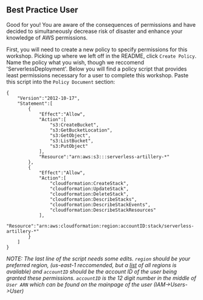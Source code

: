 ## Best Practice User
Good for you! You are aware of the consequences of permissions and have decided to simultaneously decrease risk of disaster and enhance your knowledge of AWS permissions. 

First, you will need to create a new policy to specify permissions for this workshop. Picking up where we left off in the README, click `Create Policy`. 
Name the policy what you wish, though we reccomend 'ServerlessDeployment'. Below you will find a policy script that provides least permissions necessary for a user to complete this workshop. Paste this script into the `Policy Document` section:
```
{  
    "Version":"2012-10-17",
    "Statement":[
        {
            "Effect":"Allow",
            "Action":[
                "s3:CreateBucket",
                "s3:GetBucketLocation",
                "s3:GetObject",
                "s3:ListBucket",
                "s3:PutObject"
            ],
            "Resource":"arn:aws:s3:::serverless-artillery-*"
        },
        {
            "Effect":"Allow",
            "Action":[
                "cloudformation:CreateStack",
                "cloudformation:UpdateStack",
                "cloudformation:DeleteStack",
                "cloudformation:DescribeStacks",
                "cloudformation:DescribeStackEvents",
                "cloudformation:DescribeStackResources"
            ],
            "Resource":"arn:aws:cloudformation:region:accountID:stack/serverless-artillery-*"
        }
    ]
} 
```
*NOTE: The last line of the script needs some edits. `region` should be your preferred region, (us-east-1 reccomended, but a [list](http://docs.aws.amazon.com/general/latest/gr/rande.html#s3_region) of all regions is available) and `accountID` should be the account ID of the user being granted these permissions. `accountID` is the 12 digit number in the middle of `User ARN` which can be found on the mainpage of the user (IAM->Users->User)*
